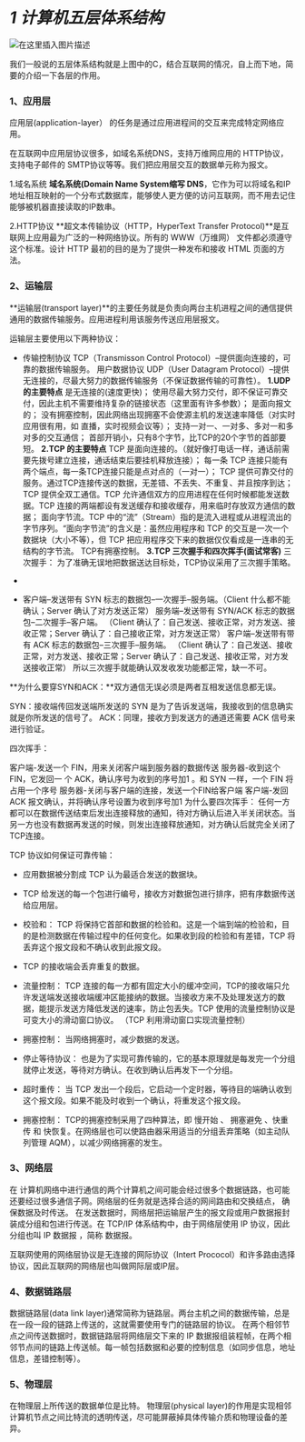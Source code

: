 # *1 计算机五层体系结构*

![在这里插入图片描述](https://gitee.com/dwc12/image/raw/master/typoraImage/20210401111555385.png)

我们一般说的五层体系结构就是上图中的C，结合互联网的情况，自上而下地，简要的介绍一下各层的作用。

### 1、应用层

应用层(application-layer） 的任务是通过应用进程间的交互来完成特定网络应用。

在互联网中应用层协议很多，如域名系统DNS，支持万维网应用的 HTTP协议，支持电子邮件的 SMTP协议等等。我们把应用层交互的数据单元称为报文。

1.域名系统
**域名系统(Domain Name System缩写 DNS**，它作为可以将域名和IP地址相互映射的一个分布式数据库，能够使人更方便的访问互联网，而不用去记住能够被机器直接读取的IP数串。

2.HTTP协议
**超文本传输协议（HTTP，HyperText Transfer Protocol)**是互联网上应用最为广泛的一种网络协议。所有的 WWW（万维网） 文件都必须遵守这个标准。设计 HTTP 最初的目的是为了提供一种发布和接收 HTML 页面的方法。

### 2、运输层

**运输层(transport layer)**的主要任务就是负责向两台主机进程之间的通信提供通用的数据传输服务。应用进程利用该服务传送应用层报文。

运输层主要使用以下两种协议：

- 传输控制协议 TCP（Transmisson Control Protocol）–提供面向连接的，可靠的数据传输服务。
  用户数据协议 UDP（User Datagram Protocol）–提供无连接的，尽最大努力的数据传输服务（不保证数据传输的可靠性）。
  **1.UDP 的主要特点**
      是无连接的(速度更快)；
     使用尽最大努力交付，即不保证可靠交付，因此主机不需要维持复杂的链接状态（这里面有许多参数）；
     是面向报文的；
     没有拥塞控制，因此网络出现拥塞不会使源主机的发送速率降低（对实时应用很有用，如 直播，实时视频会议等）；
    支持一对一、一对多、多对一和多对多的交互通信；
     首部开销小，只有8个字节，比TCP的20个字节的首部要短。
  **2.TCP 的主要特点**
  TCP 是面向连接的。（就好像打电话一样，通话前需要先拨号建立连接，通话结束后要挂机释放连接）；
  每一条 TCP 连接只能有两个端点，每一条TCP连接只能是点对点的（一对一）；
  TCP 提供可靠交付的服务。通过TCP连接传送的数据，无差错、不丢失、不重复、并且按序到达；
  TCP 提供全双工通信。TCP 允许通信双方的应用进程在任何时候都能发送数据。TCP 连接的两端都设有发送缓存和接收缓存，用来临时存放双方通信的数据；
  面向字节流。TCP 中的“流”（Stream）指的是流入进程或从进程流出的字节序列。“面向字节流”的含义是：虽然应用程序和 TCP 的交互是一次一个数据块（大小不等），但 TCP 把应用程序交下来的数据仅仅看成是一连串的无结构的字节流。
  TCP有拥塞控制。
  **3.TCP 三次握手和四次挥手(面试常客)**
     三次握手： 为了准确无误地把数据送达目标处，TCP协议采用了三次握手策略。

- 

-  客户端–发送带有 SYN 标志的数据包–一次握手–服务端。（Client 什么都不能确认；Server 确认了对方发送正常）
  服务端–发送带有 SYN/ACK 标志的数据包–二次握手–客户端。 （Client 确认了：自己发送、接收正常，对方发送、接收正常；Server 确认了：自己接收正常，对方发送正常）
  客户端–发送带有带有 ACK 标志的数据包–三次握手–服务端。 （Client 确认了：自己发送、接收正常，对方发送、接收正常；Server 确认了：自己发送、接收正常，对方发送接收正常）
  所以三次握手就能确认双发收发功能都正常，缺一不可。

**为什么要穿SYN和ACK：**双方通信无误必须是两者互相发送信息都无误。

SYN：接收端传回发送端所发送的 SYN 是为了告诉发送端，我接收到的信息确实就是你所发送的信号了。
ACK：同理，接收方到发送方的通道还需要 ACK 信号来进行验证。

四次挥手：

客户端-发送一个 FIN，用来关闭客户端到服务器的数据传送
服务器-收到这个 FIN，它发回一 个 ACK，确认序号为收到的序号加1 。和 SYN 一样，一个 FIN 将占用一个序号
服务器-关闭与客户端的连接，发送一个FIN给客户端
客户端-发回 ACK 报文确认，并将确认序号设置为收到序号加1
为什么要四次挥手： 任何一方都可以在数据传送结束后发出连接释放的通知，待对方确认后进入半关闭状态。当另一方也没有数据再发送的时候，则发出连接释放通知，对方确认后就完全关闭了TCP连接。

TCP 协议如何保证可靠传输：

- 应用数据被分割成 TCP 认为最适合发送的数据块。

- TCP 给发送的每一个包进行编号，接收方对数据包进行排序，把有序数据传送给应用层。
- 校验和： TCP 将保持它首部和数据的检验和。这是一个端到端的检验和，目的是检测数据在传输过程中的任何变化。如果收到段的检验和有差错，TCP 将丢弃这个报文段和不确认收到此报文段。
- TCP 的接收端会丢弃重复的数据。
- 流量控制： TCP 连接的每一方都有固定大小的缓冲空间，TCP的接收端只允许发送端发送接收端缓冲区能接纳的数据。当接收方来不及处理发送方的数据，能提示发送方降低发送的速率，防止包丢失。TCP 使用的流量控制协议是可变大小的滑动窗口协议。 （TCP 利用滑动窗口实现流量控制）
- 拥塞控制： 当网络拥塞时，减少数据的发送。
- 停止等待协议： 也是为了实现可靠传输的，它的基本原理就是每发完一个分组就停止发送，等待对方确认。在收到确认后再发下一个分组。
- 超时重传： 当 TCP 发出一个段后，它启动一个定时器，等待目的端确认收到这个报文段。如果不能及时收到一个确认，将重发这个报文段。
- 拥塞控制： TCP的拥塞控制采用了四种算法，即 慢开始 、 拥塞避免 、快重传 和 快恢复。在网络层也可以使路由器采用适当的分组丢弃策略（如主动队列管理 AQM），以减少网络拥塞的发生。

### 3、网络层

在 计算机网络中进行通信的两个计算机之间可能会经过很多个数据链路，也可能还要经过很多通信子网。网络层的任务就是选择合适的网间路由和交换结点， 确保数据及时传送。 在发送数据时，网络层把运输层产生的报文段或用户数据报封装成分组和包进行传送。在 TCP/IP 体系结构中，由于网络层使用 IP 协议，因此分组也叫 IP 数据报 ，简称 数据报。

互联网使用的网络层协议是无连接的网际协议（Intert Prococol）和许多路由选择协议，因此互联网的网络层也叫做网际层或IP层。

### 4、数据链路层

数据链路层(data link layer)通常简称为链路层。两台主机之间的数据传输，总是在一段一段的链路上传送的，这就需要使用专门的链路层的协议。 在两个相邻节点之间传送数据时，数据链路层将网络层交下来的 IP 数据报组装程帧，在两个相邻节点间的链路上传送帧。每一帧包括数据和必要的控制信息（如同步信息，地址信息，差错控制等）。

### 5、物理层

在物理层上所传送的数据单位是比特。 物理层(physical layer)的作用是实现相邻计算机节点之间比特流的透明传送，尽可能屏蔽掉具体传输介质和物理设备的差异。



